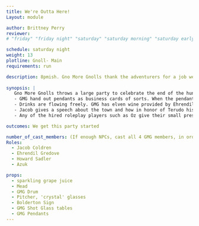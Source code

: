 ```yaml
---
title: We're Outta Here!
Layout: module

author: Brittney Perry
reviewer: 
# "friday" "friday night" "saturday" "saturday morning" "saturday early afternoon" "saturday early evening" "saturday night" "reaction" "tavern setup" "townsfolk" "randoms"

schedule: saturday night
weight: 13
plotline: Gnoll- Main
requirements: run 

description: 8pmish. Gno More Gnolls thank the adventurers for a job well done, lifts a glass in celebration, and then leaves.
 
synopsis: |
   Gno More Gnolls throws a large party to celebrate the end of the hunt. Gno More Gnolls shill for themselves and    Jacob takes all the credit for the weekend's events. 
   - GMG hand out pendants as business cards of sorts. When the pendants are given out a shot glass is placed on the table and filled with a thick hard cider from the parents orchard. When the shot is drank Jacob will say "Welcome to the wolf pack" and place the pendant on their neck.
   - Drinks are flowing freely. GMG has elven wine provided by Ehrendil that are poured out on large shot glass trays. A toast is said when doing the drinks.
   - Jacob gives a speech about the town and how in honor of Terudo his father has provided a large sign to be hung in the tavern. 
   - Any of the hired roleplay players such as Oz give their small presentations. 

outcomes: We get this party started

number_of_cast_members: (If enough NPCs, cast all 4 GMG members, in order of importance)
Roles:
  - Jacob Coldren 
  - Ehrendil Gredove
  - Howard Sadler 
  - Azuk

props: 
  - sparkling grape juice
  - Mead
  - GMG Drum
  - Pitcher, 'crystal' glasses
  - Bolderton Sign
  - GMG Shot Glass tables
  - GMG Pendants
---
```

